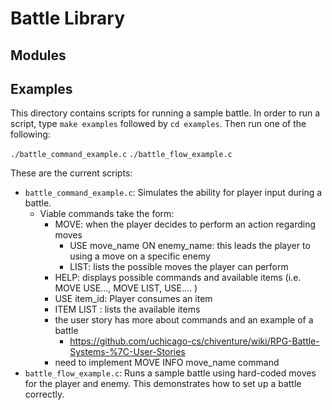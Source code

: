 # Battle Library

## Modules

## Examples
This directory contains scripts for running a sample battle.
In order to run a script, type `make examples` followed by `cd examples`. Then run one of the following:

`./battle_command_example.c`
`./battle_flow_example.c`

These are the current scripts: 
* `battle_command_example.c`: Simulates the ability for player input during a battle.
    * Viable commands take the form: 
        * MOVE: when the player decides to perform an action regarding moves
            * USE move_name ON enemy_name: this leads the player to using a move on a specific enemy
            * LIST: lists the possible moves the player can perform
        * HELP: displays possible commands and available items (i.e. MOVE USE..., MOVE LIST, USE.... )
        * USE item_id: Player consumes an item
        * ITEM LIST : lists the available items
        * the user story has more about commands and an example of a battle
            * https://github.com/uchicago-cs/chiventure/wiki/RPG-Battle-Systems-%7C-User-Stories
        * need to implement MOVE INFO move_name command
* `battle_flow_example.c`: Runs a sample battle using hard-coded moves for the player and enemy. This demonstrates how to set up a battle correctly.
